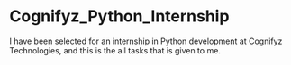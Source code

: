 # Cognifyz_Python_Internship
I have been selected for an internship in Python development at Cognifyz Technologies, and this is the all tasks that is given to me.
